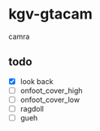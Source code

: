 # kgv-gtacam
camra

## todo
- [x] look back
- [ ] onfoot_cover_high
- [ ] onfoot_cover_low
- [ ] ragdoll
- [ ] gueh
